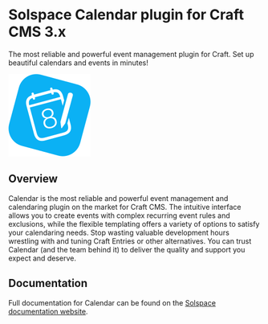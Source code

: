 # Solspace Calendar plugin for Craft CMS 3.x

The most reliable and powerful event management plugin for Craft. Set up beautiful calendars and events in minutes!

![Screenshot](src/icon.svg)

## Overview

Calendar is the most reliable and powerful event management and calendaring plugin on the market for Craft CMS. The intuitive interface allows you to create events with complex recurring event rules and exclusions, while the flexible templating offers a variety of options to satisfy your calendaring needs. Stop wasting valuable development hours wrestling with and tuning Craft Entries or other alternatives. You can trust Calendar (and the team behind it) to deliver the quality and support you expect and deserve.

## Documentation
Full documentation for Calendar can be found on the [Solspace documentation website](http://docs.solspace.com/craft/calendar/v2/).